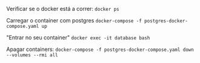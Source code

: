 
Verificar se o docker está a correr:
```docker ps```

Carregar o container com postgres
```docker-compose -f postgres-docker-compose.yaml up ```

"Entrar no seu container"
```docker exec -it database bash```

Apagar containers:
```docker-compose -f postgres-docker-compose.yaml down --volumes --rmi all```
